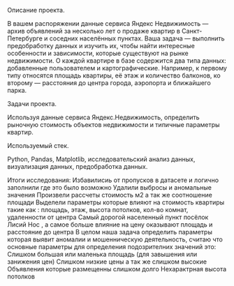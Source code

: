 Описание проекта.

В вашем распоряжении данные сервиса Яндекс Недвижимость — архив объявлений за несколько лет о продаже квартир в Санкт-Петербурге и соседних населённых пунктах. Ваша задача — выполнить предобработку данных и изучить их, чтобы найти интересные особенности и зависимости, которые существуют на рынке недвижимости. О каждой квартире в базе содержится два типа данных: добавленные пользователем и картографические. Например, к первому типу относятся площадь квартиры, её этаж и количество балконов, ко второму — расстояния до центра города, аэропорта и ближайшего парка.

Задачи проекта.

Используя данные сервиса Яндекс.Недвижимость, определить рыночную стоимость объектов недвижимости и типичные параметры квартир.

Используемый стек.

Python, Pandas, Matplotlib, исследовательский анализ данных, визуализация данных, предобработка данных.

Итоги исследования:
Избавилисиь от пропусков в датасете и логично заполнили где это было возможно
Удалили выбросы и аномальные значения
Произвели рассчеты стоимость м2 а так же соотношение площади
Выделели параметры которые влияют на стоимость квартиры такие как : площадь, этаж, высота потолков, кол-во комнат, удаленности от центра
Самый дорогой населенный пункт посёлок Лисий Нос , а самое больше влияние на цену оказывают площадь и расстояние до центра В целом наша задача определить параметры которая выявит аномалии и мошенническую деятельность, считаю что основные параметры для определения подозрителних значений это:
Слишком большая или маленька площадь (для завышения или занижения цен)
Слишком низкие цены а так же слишком высокие
Объявления которые размещенны слишком долго
Нехарактрная высота потолков